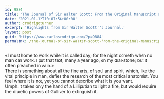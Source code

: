 ```yaml
---
id: 9884
title: 'The Journal of Sir Walter Scott: From the Original Manuscript at Abbotsford'
date: '2021-01-12T10:07:56+00:00'
author: crodrigoturner
excerpt: 'Highlights from Sir Walter Scott''s Journal.'
layout: post
guid: 'https://www.carlosrodrigo.com/?p=9884'
permalink: /the-journal-of-sir-walter-scott-from-the-original-manuscript-at-abbotsford/
---
```


«I must home to work while it is called day; for the night cometh when no man can work. I put that text, many a year ago, on my dial-stone; but it often preached in vain.»  
There is something about all the fine arts, of soul and spirit, which, like the vital principle in man, defies the research of the most critical anatomist. You feel where it is not, yet you cannot describe what it is you want.  
Umph. It takes only the hand of a Lilliputian to light a fire, but would require the diuretic powers of Gulliver to extinguish it.